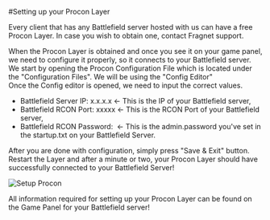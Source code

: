 #Setting up your Procon Layer

Every client that has any Battlefield server hosted with us can have a free Procon Layer. In case you wish to obtain one, contact Fragnet support.

  
When the Procon Layer is obtained and once you see it on your game panel, we need to configure it properly, so it connects to your Battlefield server.  
We start by opening the Procon Configuration File which is located under the "Configuration Files". We will be using the "Config Editor"  
Once the Config editor is opened, we need to input the correct values.  

*   Battlefield Server IP: x.x.x.x ← This is the IP of your Battlefield server,
*   Battlefield RCON Port: xxxxx ← This is the RCON Port of your Battlefield server,
*   Battlefield RCON Password: <value> ← This is the admin.password you've set in the startup.txt on your Battlefield Server.  
    

After you are done with configuration, simply press "Save & Exit" button.  
Restart the Layer and after a minute or two, your Procon Layer should have successfully connected to your Battlefield Server!  

![Setup Procon](../images/proconsetup.gif)

All information required for setting up your Procon Layer can be found on the Game Panel for your Battlefield server!
